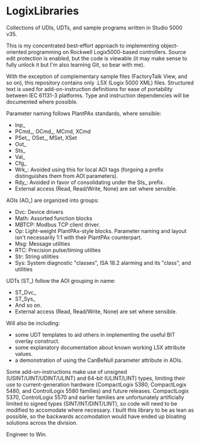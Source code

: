 # LogixLibraries

Collections of UDIs, UDTs, and sample programs written in Studio 5000 v35.

This is my concentrated best-effort approach to implementing object-oriented programming on Rockwell Logix5000-based controllers. Source edit protection is enabled, but the code is viewable (it may make sense to fully unlock it but I'm also learning Git, so bear with me).

With the exception of complementary sample files (FactoryTalk View, and so on), this repository contains only .L5X (Logix 5000 XML) files. Structured text is used for add-on-instruction definitions for ease of portability between IEC 61131-3 platforms. Type and instruction dependencies will be documented where possible.

Parameter naming follows PlantPAx standards, where sensible:
- Inp_
- PCmd_, OCmd_, MCmd, XCmd
- PSet_, OSet_, MSet, XSet
- Out_
- Sts_
- Val_
- Cfg_
- Wrk_: Avoided using this for local AOI tags (forgoing a prefix distinguishes them from AOI parameters).
- Rdy_: Avoided in favor of consolidating under the Sts_ prefix.
- External access (Read, Read/Write, None) are set where sensible.

AOIs (AO_) are organized into groups:
- Dvc: Device drivers
- Math: Assorted function blocks
- MBTCP: Modbus TCP client driver.
- Op: Light-weight PlantPAx-style blocks. Parameter naming and layout isn't necessarily 1:1 with their PlantPAx counterpart. 
- Msg: Message utilities
- RTC: Precision pulse/timing utilites
- Str: String utilities
- Sys: System diagnostic "classes", ISA 18.2 alarming and its "class",  and utilities

UDTs (ST_) follow the AOI grouping in name:
- ST_Dvc_
- ST_Sys_
- And so on.
- External access (Read, Read/Write, None) are set where sensible.

Will also be including:
- some UDT templates to aid others in implementing the useful BIT overlay construct.
- some explanatory documentation about known working L5X attribute values.
- a demonstration of using the CanBeNull parameter attribute in AOIs.

Some add-on-instructions make use of unsigned (USINT/UINT/UDINT/ULINT) and 64-bit (ULINT/LINT) types, limiting their use to current-generation hardware (CompactLogix 5380, CompactLogix 5480, and ControlLogix 5580 families) and future releases. CompactLogix 5370, ControlLogix 5570 and earlier families are unfortunately artificially limited to signed types (SINT/INT/DINT/LINT), so code will need to be modified to accomodate where necessary. I built this library to be as lean as possible, so the backwards accomodation would have ended up bloating solutions across the division.

Engineer to Win.

